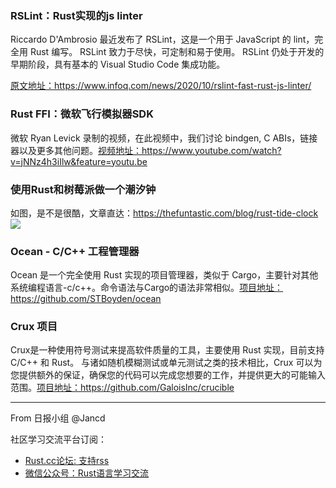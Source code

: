 ### RSLint：Rust实现的js linter

Riccardo D'Ambrosio 最近发布了 RSLint，这是一个用于 JavaScript 的 lint，完全用 Rust 编写。 RSLint 致力于尽快，可定制和易于使用。 RSLint 仍处于开发的早期阶段，具有基本的 Visual Studio Code 集成功能。

[原文地址：](https://www.infoq.com/news/2020/10/rslint-fast-rust-js-linter/)https://www.infoq.com/news/2020/10/rslint-fast-rust-js-linter/

### Rust FFI：微软飞行模拟器SDK

微软 Ryan Levick 录制的视频，在此视频中，我们讨论 bindgen, C ABIs，链接器以及更多其他问题。[视频地址：](https://www.youtube.com/watch?v=jNNz4h3iIlw&feature=youtu.be)https://www.youtube.com/watch?v=jNNz4h3iIlw&feature=youtu.be

### 使用Rust和树莓派做一个潮汐钟

如图，是不是很酷，文章直达：https://thefuntastic.com/blog/rust-tide-clock
![](https://thefuntastic.com/blog/2020-09-25-Tide-Clock-12.jpg)

### Ocean - C/C++ 工程管理器

Ocean 是一个完全使用 Rust 实现的项目管理器，类似于 Cargo，主要针对其他系统编程语言-c/c++。命令语法与Cargo的语法非常相似。[项目地址：](https://github.com/STBoyden/ocean)https://github.com/STBoyden/ocean

### Crux 项目

Crux是一种使用符号测试来提高软件质量的工具，主要使用 Rust 实现，目前支持 C/C++ 和 Rust。 与诸如随机模糊测试或单元测试之类的技术相比，Crux 可以为您提供额外的保证，确保您的代码可以完成您想要的工作，并提供更大的可能输入范围。[项目地址：](https://github.com/GaloisInc/crucible)https://github.com/GaloisInc/crucible

---

From 日报小组 @Jancd

社区学习交流平台订阅：
- [Rust.cc论坛: 支持rss](https://rust.cc)
- [微信公众号：Rust语言学习交流](https://rust.cc/article?id=ed7c9379-d681-47cb-9532-0db97d883f62)
